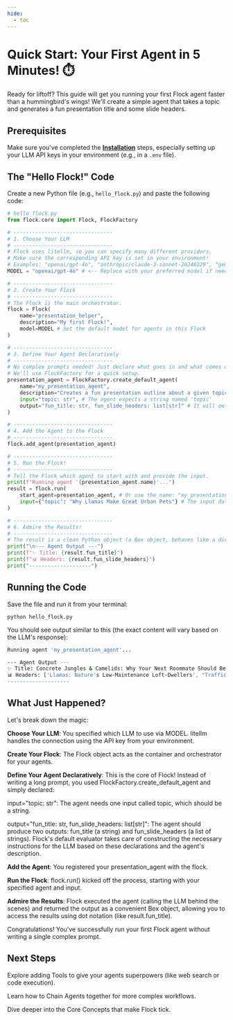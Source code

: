 ```yaml
---
hide:
  - toc
---
```


# Quick Start: Your First Agent in 5 Minutes! ⏱️

Ready for liftoff? This guide will get you running your first Flock agent faster than a hummingbird's wings! We'll create a simple agent that takes a topic and generates a fun presentation title and some slide headers.

## Prerequisites

Make sure you've completed the **[Installation](installation.md)** steps, especially setting up your LLM API keys in your environment (e.g., in a `.env` file).

## The "Hello Flock!" Code

Create a new Python file (e.g., `hello_flock.py`) and paste the following code:

```python
# hello_flock.py
from flock.core import Flock, FlockFactory

# --------------------------------
# 1. Choose Your LLM
# --------------------------------
# Flock uses litellm, so you can specify many different providers.
# Make sure the corresponding API key is set in your environment!
# Examples: "openai/gpt-4o", "anthropic/claude-3-sonnet-20240229", "gemini/gemini-1.5-pro"
MODEL = "openai/gpt-4o" # <-- Replace with your preferred model if needed

# --------------------------------
# 2. Create Your Flock
# --------------------------------
# The Flock is the main orchestrator.
flock = Flock(
    name="presentation_helper",
    description="My first Flock!",
    model=MODEL # Set the default model for agents in this Flock
)

# --------------------------------
# 3. Define Your Agent Declaratively
# --------------------------------
# No complex prompts needed! Just declare what goes in and what comes out.
# We'll use FlockFactory for a quick setup.
presentation_agent = FlockFactory.create_default_agent(
    name="my_presentation_agent",
    description="Creates a fun presentation outline about a given topic",
    input="topic: str", # The agent expects a string named 'topic'
    output="fun_title: str, fun_slide_headers: list[str]" # It will output a string 'fun_title' and a list of strings 'fun_slide_headers'
)

# --------------------------------
# 4. Add the Agent to the Flock
# --------------------------------
flock.add_agent(presentation_agent)

# --------------------------------
# 5. Run the Flock!
# --------------------------------
# Tell the Flock which agent to start with and provide the input.
print(f"Running agent '{presentation_agent.name}'...")
result = flock.run(
    start_agent=presentation_agent, # Or use the name: "my_presentation_agent"
    input={"topic": "Why Llamas Make Great Urban Pets"} # The input data
)

# --------------------------------
# 6. Admire the Results!
# --------------------------------
# The result is a clean Python object (a Box object, behaves like a dict/object)
print("\n--- Agent Output ---")
print(f"✨ Title: {result.fun_title}")
print(f"📊 Headers: {result.fun_slide_headers}")
print("--------------------")
```

## Running the Code

Save the file and run it from your terminal:

`python hello_flock.py`


You should see output similar to this (the exact content will vary based on the LLM's response):

```bash
Running agent 'my_presentation_agent'...

--- Agent Output ---
✨ Title: Concrete Jungles & Camelids: Why Your Next Roommate Should Be A Llama
📊 Headers: ['Llamas: Nature's Low-Maintenance Loft-Dwellers', "Traffic Jam? No Prob-llama!", 'The Ultimate Urban Eco-Warrior (They Mow with Their Mouths!)', 'Spit Happens: Debunking Llama Myths', 'From Andes to Apartments: Integrating Your Llama Lifestyle']
--------------------
```

## What Just Happened?

Let's break down the magic:

**Choose Your LLM**: You specified which LLM to use via MODEL. litellm handles the connection using the API key from your environment.

**Create Your Flock**: The Flock object acts as the container and orchestrator for your agents.

**Define Your Agent Declaratively**: This is the core of Flock! Instead of writing a long prompt, you used FlockFactory.create_default_agent and simply declared:

input="topic: str": The agent needs one input called topic, which should be a string.

output="fun_title: str, fun_slide_headers: list[str]": The agent should produce two outputs: fun_title (a string) and fun_slide_headers (a list of strings).
Flock's default evaluator takes care of constructing the necessary instructions for the LLM based on these declarations and the agent's description.

**Add the Agent**: You registered your presentation_agent with the flock.

**Run the Flock**: flock.run() kicked off the process, starting with your specified agent and input.

**Admire the Results**: Flock executed the agent (calling the LLM behind the scenes) and returned the output as a convenient Box object, allowing you to access the results using dot notation (like result.fun_title).

Congratulations! You've successfully run your first Flock agent without writing a single complex prompt.

## Next Steps

Explore adding Tools to give your agents superpowers (like web search or code execution).

Learn how to Chain Agents together for more complex workflows.

Dive deeper into the Core Concepts that make Flock tick.